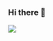### Hi there 👋

<img src="https://capsule-render.vercel.app/api?type=venom&color=bfadd7&height=120&section=header&text=Call%20me%20yuha122&strokeWidth=0.5&stroke=7e59af&fontColor=ffffff&fontSize=70" />


